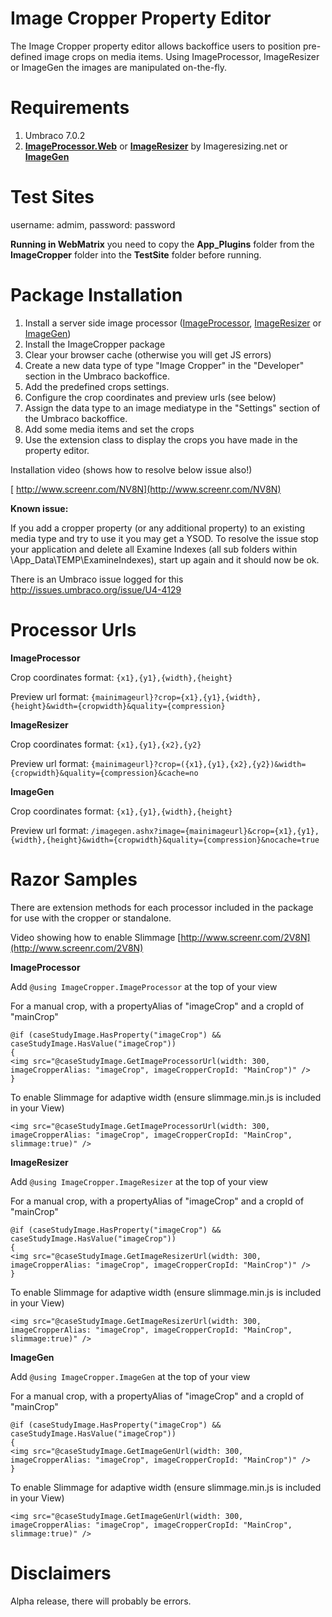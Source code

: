 Image Cropper Property Editor
============================================

The Image Cropper property editor allows backoffice users to position pre-defined image crops on media items.
Using ImageProcessor, ImageResizer or ImageGen the images are manipulated on-the-fly.

Requirements
============
1. Umbraco 7.0.2
2. **[ImageProcessor.Web](http://our.umbraco.org/projects/collaboration/imageprocessor)** or **[ImageResizer](http://our.umbraco.org/FileDownload?id=10333)** by Imageresizing.net or **[ImageGen](http://our.umbraco.org/projects/website-utilities/imagegen)**

Test Sites
============
username: admim, password: password

**Running in WebMatrix** you need to copy the **App_Plugins** folder from the **ImageCropper** folder into the **TestSite** folder before running.

Package Installation
============

1. Install a server side image processor ([ImageProcessor](http://our.umbraco.org/projects/collaboration/imageprocessor), [ImageResizer](http://our.umbraco.org/FileDownload?id=10333) or [ImageGen](http://our.umbraco.org/projects/website-utilities/imagegen))
2. Install the ImageCropper package
3. Clear your browser cache (otherwise you will get JS errors)
3. Create a new data type of type "Image Cropper" in the "Developer" section in the Umbraco backoffice.
4. Add the predefined crops settings.
5. Configure the crop coordinates and preview urls (see below)
5. Assign the data type to an image mediatype in the "Settings" section of the Umbraco backoffice.
6. Add some media items and set the crops
7. Use the extension class to display the crops you have made in the property editor.

Installation video (shows how to resolve below issue also!)
 
[
http://www.screenr.com/NV8N](http://www.screenr.com/NV8N)

**Known issue:**

If you add a cropper property (or any additional property) to an existing media type and try to use it you may get a YSOD. To resolve the issue stop your application and delete all Examine Indexes (all sub folders within \App_Data\TEMP\ExamineIndexes), start up again and it should now be ok.

There is an Umbraco issue logged for this [http://issues.umbraco.org/issue/U4-4129 ](http://issues.umbraco.org/issue/U4-4129)


Processor Urls
===========
**ImageProcessor**

Crop coordinates format: `{x1},{y1},{width},{height}`

Preview url format: `{mainimageurl}?crop={x1},{y1},{width},{height}&width={cropwidth}&quality={compression}`

**ImageResizer**

Crop coordinates format: `{x1},{y1},{x2},{y2}`

Preview url format: `{mainimageurl}?crop=({x1},{y1},{x2},{y2})&width={cropwidth}&quality={compression}&cache=no`

**ImageGen**

Crop coordinates format: `{x1},{y1},{width},{height}`

Preview url format: `/imagegen.ashx?image={mainimageurl}&crop={x1},{y1},{width},{height}&width={cropwidth}&quality={compression}&nocache=true`

Razor Samples
===========

There are extension methods for each processor included in the package for use with the cropper or standalone.

Video showing how to enable Slimmage [http://www.screenr.com/2V8N](http://www.screenr.com/2V8N)

**ImageProcessor**

Add `@using ImageCropper.ImageProcessor` at the top of your view

For a manual crop, with a propertyAlias of "imageCrop" and a cropId of "mainCrop"

	@if (caseStudyImage.HasProperty("imageCrop") && caseStudyImage.HasValue("imageCrop"))
	{
	<img src="@caseStudyImage.GetImageProcessorUrl(width: 300, imageCropperAlias: "imageCrop", imageCropperCropId: "MainCrop")" />
	} 

To enable Slimmage for adaptive width (ensure slimmage.min.js is included in your View)

    <img src="@caseStudyImage.GetImageProcessorUrl(width: 300, imageCropperAlias: "imageCrop", imageCropperCropId: "MainCrop", slimmage:true)" />  

**ImageResizer**

Add `@using ImageCropper.ImageResizer` at the top of your view

For a manual crop, with a propertyAlias of "imageCrop" and a cropId of "mainCrop"

	@if (caseStudyImage.HasProperty("imageCrop") && caseStudyImage.HasValue("imageCrop"))
	{
	<img src="@caseStudyImage.GetImageResizerUrl(width: 300, imageCropperAlias: "imageCrop", imageCropperCropId: "MainCrop")" />
	}

To enable Slimmage for adaptive width (ensure slimmage.min.js is included in your View)

    <img src="@caseStudyImage.GetImageResizerUrl(width: 300, imageCropperAlias: "imageCrop", imageCropperCropId: "MainCrop", slimmage:true)" />

**ImageGen**

Add `@using ImageCropper.ImageGen` at the top of your view

For a manual crop, with a propertyAlias of "imageCrop" and a cropId of "mainCrop"

	@if (caseStudyImage.HasProperty("imageCrop") && caseStudyImage.HasValue("imageCrop"))
	{
	<img src="@caseStudyImage.GetImageGenUrl(width: 300, imageCropperAlias: "imageCrop", imageCropperCropId: "MainCrop")" />
	} 

To enable Slimmage for adaptive width (ensure slimmage.min.js is included in your View)

    <img src="@caseStudyImage.GetImageGenUrl(width: 300, imageCropperAlias: "imageCrop", imageCropperCropId: "MainCrop", slimmage:true)" />

Disclaimers
===========

Alpha release, there will probably be errors.
